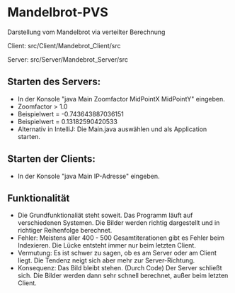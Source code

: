 # Mandelbrot-PVS
Darstellung vom Mandelbrot via verteilter Berechnung

Client: src/Client/Mandebrot_Client/src

Server: src/Server/Mandebrot_Server/src

## Starten des Servers: 
- In der Konsole "java Main Zoomfactor MidPointX MidPointY" eingeben.
- Zoomfactor > 1.0
- <MidPointX> Beispielwert = -0.743643887036151
- <MidPointY> Beispielwert = 0.13182590420533
- Alternativ in IntelliJ: Die Main.java auswählen und als Application starten.

## Starten der Clients:
- In der Konsole "java Main IP-Adresse" eingeben.

## Funktionalität
- Die Grundfunktionaliät steht soweit. Das Programm läuft auf verschiedenen Systemen. Die Bilder werden richtig dargestellt und in richtiger Reihenfolge berechnet.
- Fehler: Meistens aller 400 - 500 Gesamtiterationen gibt es Fehler beim Indexieren. Die Lücke entsteht immer nur beim letzten Client.
- Vermutung: Es ist schwer zu sagen, ob es am Server oder am Client liegt. Die Tendenz neigt sich aber mehr zur Server-Richtung.
- Konsequenz: Das Bild bleibt stehen. (Durch Code) Der Server schließt sich. Die Bilder werden dann sehr schnell berechnet, außer beim letzten Client.
